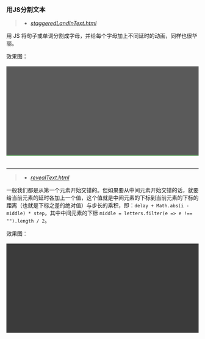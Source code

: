 ### 用JS分割文本
> - *[staggeredLandInText.html](staggeredLandInText.html)*

用 JS 将句子或单词分割成字母，并给每个字母加上不同延时的动画，同样也很华丽。
<br>

效果图：<br><br>
<img src="staggeredLandInText.gif" width="900px">
<br><br>
<hr>

> - *[revealText.html](revealText.html)*

一般我们都是从第一个元素开始交错的。但如果要从中间元素开始交错的话，就要给当前元素的延时各加上一个值，这个值就是中间元素的下标到当前元素的下标的距离（也就是下标之差的绝对值）与步长的乘积，即：`delay + Math.abs(i - middle) * step`，其中中间元素的下标 `middle = letters.filter(e => e !== "").length / 2`。
<br>

效果图：<br><br>
<img src="revealText.gif" width="900px">

